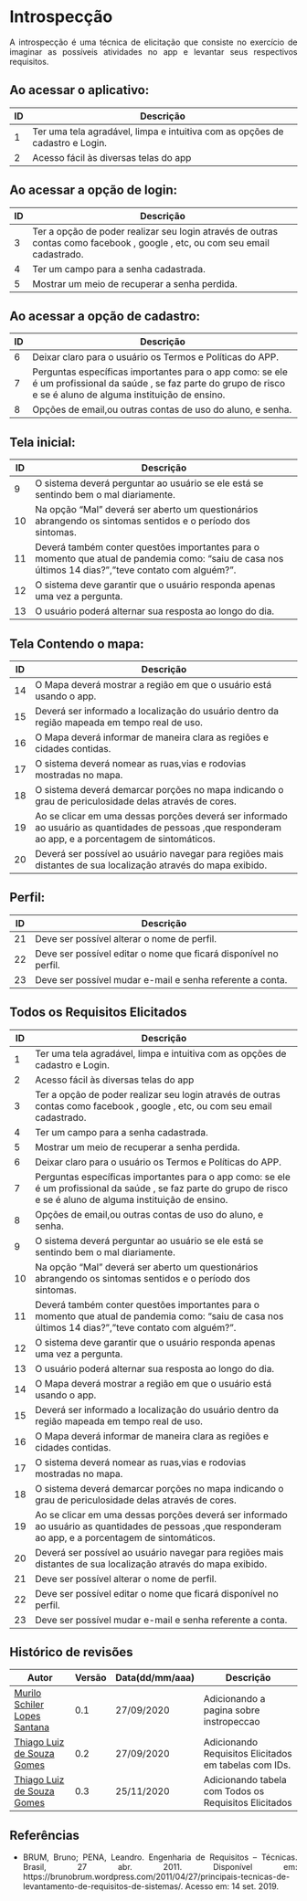 # **Introspecção**

<p align="justify">A introspecção é uma técnica de elicitação que consiste no exercício de imaginar as possíveis atividades no app e levantar seus respectivos requisitos.</p>


##  Ao acessar o aplicativo: 

ID | Descrição | 
---- | ----------- | 
| 1 | Ter uma tela agradável, limpa e intuitiva com as opções de cadastro e Login.  
| 2 | Acesso fácil às diversas telas do app  

## Ao acessar a opção de login:
ID | Descrição | 
---- | ----------- |
| 3 | Ter a opção de poder realizar seu login através de outras contas como facebook , google , etc, ou com seu email cadastrado. 
| 4 | Ter um campo para a senha cadastrada. 
| 5 | Mostrar um meio de recuperar a senha perdida.  

## Ao acessar a opção de cadastro:
ID | Descrição | 
---- | ----------- |
| 6 | Deixar claro para o usuário os Termos e Políticas do APP.  
| 7 | Perguntas específicas importantes para o app como: se ele é um profissional da saúde , se faz parte do grupo de risco e se é aluno de alguma instituição de ensino. 
| 8 | Opções de email,ou outras contas de uso do aluno, e senha. 

## Tela inicial:
ID | Descrição | 
---- | ----------- |
| 9 | O sistema deverá perguntar ao usuário se ele está se sentindo bem o mal diariamente. 
| 10 | Na opção “Mal” deverá ser aberto um questionários abrangendo os sintomas sentidos e o período dos sintomas. 
| 11 | Deverá também conter questões importantes para o momento que atual de pandemia como: “saiu de casa nos últimos 14 dias?”,”teve contato com alguém?”.
| 12 | O sistema deve garantir que o usuário responda apenas uma vez a pergunta. 
| 13 | O usuário poderá alternar sua resposta ao longo do dia.  



## Tela Contendo o mapa:
ID | Descrição | 
---- | ----------- |
| 14 | O Mapa deverá mostrar a região em que o usuário está usando o app. 
| 15 | Deverá ser informado a localização do usuário dentro da região mapeada em tempo real de uso. 
| 16 | O Mapa deverá informar de maneira clara as regiões e cidades contidas. 
| 17 | O sistema deverá nomear as ruas,vias e rodovias mostradas no mapa.  
| 18 | O sistema deverá demarcar porções no mapa indicando o grau de periculosidade delas através de cores. 
| 19 | Ao se clicar em uma dessas porções deverá ser informado ao usuário as quantidades de pessoas ,que responderam ao app, e a porcentagem de sintomáticos. 
| 20 | Deverá ser possível ao usuário navegar para regiões mais distantes de sua localização através do mapa exibido. 

## Perfil:
ID | Descrição | 
---- | ----------- |
| 21 | Deve ser possível alterar o nome de perfil. 
| 22 | Deve ser possível editar o nome que ficará disponível no perfil. 
| 23 | Deve ser possível mudar e-mail e senha referente a conta. 

## Todos os Requisitos Elicitados

  ID | Descrição   | 
---- | ----------- | 
| 1 | Ter uma tela agradável, limpa e intuitiva com as opções de cadastro e Login.
| 2 | Acesso fácil às diversas telas do app
| 3 | Ter a opção de poder realizar seu login através de outras contas como facebook , google , etc, ou com seu email cadastrado.
| 4 | Ter um campo para a senha cadastrada.
| 5 | Mostrar um meio de recuperar a senha perdida.
| 6 | Deixar claro para o usuário os Termos e Políticas do APP.
| 7 | Perguntas específicas importantes para o app como: se ele é um profissional da saúde , se faz parte do grupo de risco e se é aluno de alguma instituição de ensino.
| 8 | Opções de email,ou outras contas de uso do aluno, e senha.
| 9 | O sistema deverá perguntar ao usuário se ele está se sentindo bem o mal diariamente.
| 10 | Na opção “Mal” deverá ser aberto um questionários abrangendo os sintomas sentidos e o período dos sintomas.
| 11 | Deverá também conter questões importantes para o momento que atual de pandemia como: “saiu de casa nos últimos 14 dias?”,”teve contato com alguém?”.
| 12 | O sistema deve garantir que o usuário responda apenas uma vez a pergunta.
| 13 | O usuário poderá alternar sua resposta ao longo do dia.
| 14 | O Mapa deverá mostrar a região em que o usuário está usando o app.
| 15 | Deverá ser informado a localização do usuário dentro da região mapeada em tempo real de uso.
| 16 | O Mapa deverá informar de maneira clara as regiões e cidades contidas.
| 17 | O sistema deverá nomear as ruas,vias e rodovias mostradas no mapa.
| 18 | O sistema deverá demarcar porções no mapa indicando o grau de periculosidade delas através de cores.
| 19 | Ao se clicar em uma dessas porções deverá ser informado ao usuário as quantidades de pessoas ,que responderam ao app, e a porcentagem de sintomáticos.
| 20 | Deverá ser possível ao usuário navegar para regiões mais distantes de sua localização através do mapa exibido.
| 21 | Deve ser possível alterar o nome de perfil.
| 22 | Deve ser possível editar o nome que ficará disponível no perfil.
| 23 | Deve ser possível mudar e-mail e senha referente a conta.


## **Histórico de revisões**
Autor | Versão | Data(dd/mm/aaa) | Descrição 
---- | ----------- | ------ | ---------
[Murilo Schiler Lopes Santana](https://github.com/muriloschiler) | 0.1 | 27/09/2020 | Adicionando a pagina sobre instropeccao
[Thiago Luiz de Souza Gomes](https://github.com/thiagomesUNB) | 0.2 | 27/09/2020 | Adicionando Requisitos Elicitados em tabelas com IDs.
[Thiago Luiz de Souza Gomes](https://github.com/thiagomesUNB) | 0.3 | 25/11/2020 | Adicionando tabela com Todos os Requisitos Elicitados 

## Referências

<ul>
<li>
<p><p align="justify">BRUM, Bruno; PENA, Leandro. Engenharia de Requisitos – Técnicas. Brasil, 27 abr. 2011. Disponível em: https://brunobrum.wordpress.com/2011/04/27/principais-tecnicas-de-levantamento-de-requisitos-de-sistemas/. Acesso em: 14 set. 2019.</p></p>
</li>






